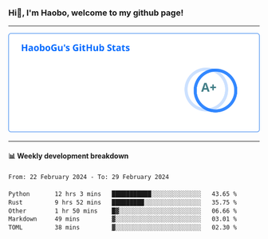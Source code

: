 <!--<h2 align="center"> Hi👋, I'm Haobo, welcome to my github page! </h2>-->
### Hi👋, I'm Haobo, welcome to my github page!
-------

<img href="https://github.com/HaoboGu" src="assets/stats.svg" alt="github stats" /> 

-------

#### 📊 **Weekly development breakdown**
<!--START_SECTION:waka-->

```txt
From: 22 February 2024 - To: 29 February 2024

Python       12 hrs 3 mins   ███████████░░░░░░░░░░░░░░   43.65 %
Rust         9 hrs 52 mins   █████████░░░░░░░░░░░░░░░░   35.75 %
Other        1 hr 50 mins    █▓░░░░░░░░░░░░░░░░░░░░░░░   06.66 %
Markdown     49 mins         ▓░░░░░░░░░░░░░░░░░░░░░░░░   03.01 %
TOML         38 mins         ▓░░░░░░░░░░░░░░░░░░░░░░░░   02.30 %
```

<!--END_SECTION:waka-->
<!--
backup url: https://github-readme-status-dusky-ten.vercel.app/api?username=HaoboGu&count_private=true&show_icons=true&theme=transparent&border_color=2f80ed
-->
<!--
**HaoboGu/HaoboGu** is a ✨ _special_ ✨ repository because its `README.md` (this file) appears on your GitHub profile.

Here are some ideas to get you started:

- 🔭 I’m currently working on AI-assisted programming tools
- 🌱 I’m currently learning ...
- 👯 I’m looking to collaborate on ...
- 🤔 I’m looking for help with ...
- 💬 Ask me about ...
- 📫 How to reach me: ...
- 😄 Pronouns: ...
- ⚡ Fun fact: ...
-->

